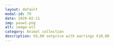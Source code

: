 ```yaml
---
layout: default
modal-id: 79
date: 2020-02-11
img: pauw1.png
alt: image-alt
category: Animal collection
description: €6,00 setprice with earrings €10,00
---
```

